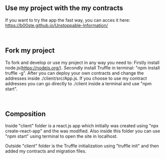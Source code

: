 ## Use my project with the my contracts

If you want to try the app the fast way, you can acces it here: https://b00ste.github.io/Unstoppable-Information/

<br />

## Fork my project

To fork and develop or use my project in any way you need to:
Firstly install node.js(https://nodejs.org/).
Secondly install Truffle in terminal: "npm install truffle -g".
After you can deploy your own contracts and change the addresses inside ./client/src/App.js.
If you choose to use my contract addresses you can go directly to ./client inside a terminal and use "npm start".

<br />

## Composition

Inside "client" folder is a react.js app which initially was created using "npx create-react-app"
and the was modified. Also inside this folder you can use "npm start" using terminal to open the site in localhost.

Outside "client" folder is the Truffle initialization using "truffle init" and then added my contracts and migration files.
